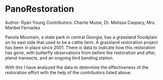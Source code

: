 # PanoRestoration

Author: Ryan Young
Contributors: Charlie Muise, Dr. Melissa Caspary, Mrs. Maribel Fernadez

Panola Mountain, a state park in central Georgia, has a grassland floodplain on its east side that used to be a cattle farm. A grassland restoration project has been in place since 2001. There is data to indicate how this restoration has gone, with butterfly observations from before the restoration and after, planst transects, and an ongoing bird banding station. 

With this I have analyzed the data to determine the effectiveness of the restoration effort with the help of the contributors listed above.